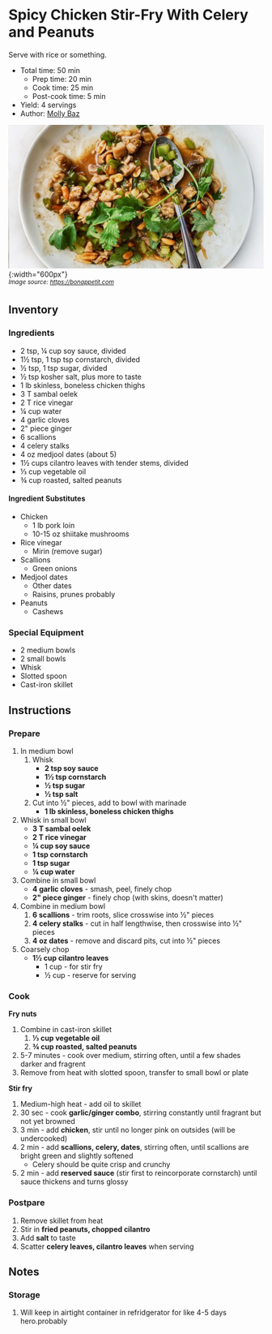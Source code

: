 # Spicy Chicken Stir-Fry With Celery and Peanuts

Serve with rice or something.

- Total time: 50 min
    - Prep time: 20 min
    - Cook time: 25 min
    - Post-cook time: 5 min
- Yield: 4 servings
- Author: [Molly Baz](https://www.bonappetit.com/recipe/spicy-chicken-stir-fry-with-celery-and-peanuts)

![](./hero.jpg){:width="600px"}
<br />
_<sup>Image source: <https://bonappetit.com></sup>_

## Inventory

### Ingredients

- 2 tsp, ¼ cup soy sauce, divided
- 1½ tsp, 1 tsp tsp cornstarch, divided
- ½ tsp, 1 tsp sugar, divided
- ½ tsp kosher salt, plus more to taste
- 1 lb skinless, boneless chicken thighs
- 3 T sambal oelek
- 2 T rice vinegar
- ¼ cup water
- 4 garlic cloves
- 2" piece ginger
- 6 scallions
- 4 celery stalks
- 4 oz medjool dates (about 5)
- 1½ cups cilantro leaves with tender stems, divided
- ⅓ cup vegetable oil
- ¾ cup roasted, salted peanuts

#### Ingredient Substitutes

- Chicken
    - 1 lb pork loin
    - 10-15 oz shiitake mushrooms
- Rice vinegar
    - Mirin (remove sugar)
- Scallions
    - Green onions
- Medjool dates
    - Other dates
    - Raisins, prunes probably
- Peanuts
    - Cashews

### Special Equipment

- 2 medium bowls
- 2 small bowls
- Whisk
- Slotted spoon
- Cast-iron skillet

## Instructions

### Prepare

1. In medium bowl
    1. Whisk
        - **2 tsp soy sauce**
        - **1½ tsp cornstarch**
        - **½ tsp sugar**
        - **½ tsp salt**
    1. Cut into ½" pieces, add to bowl with marinade
        - **1 lb skinless, boneless chicken thighs**
1. Whisk in small bowl
    - **3 T sambal oelek**
    - **2 T rice vinegar**
    - **¼ cup soy sauce**
    - **1 tsp cornstarch**
    - **1 tsp sugar**
    - **¼ cup water**
1. Combine in small bowl
    - **4 garlic cloves** - smash, peel, finely chop
    - **2" piece ginger** - finely chop (with skins, doesn't matter)
1. Combine in medium bowl
    1. **6 scallions** - trim roots, slice crosswise into ½" pieces
    1. **4 celery stalks** - cut in half lengthwise, then crosswise into ½" pieces
    1. **4 oz dates** - remove and discard pits, cut into ½" pieces
1. Coarsely chop
    - **1½ cup cilantro leaves**
        - 1 cup - for stir fry
        - ½ cup - reserve for serving

### Cook

**Fry nuts**

1. Combine in cast-iron skillet
   1. **⅓ cup vegetable oil**
   1. **¾ cup roasted, salted peanuts**
1. 5-7 minutes - cook over medium, stirring often, until a few shades darker and fragrent
1. Remove from heat with slotted spoon, transfer to small bowl or plate

**Stir fry**

1. Medium-high heat - add oil to skillet
1. 30 sec - cook **garlic/ginger combo**, stirring constantly until fragrant but not yet browned
1. 3 min - add **chicken**, stir until no longer pink on outsides (will be undercooked)
1. 2 min - add **scallions, celery, dates**, stirring often, until scallions are bright green and slightly softened
   - Celery should be quite crisp and crunchy
1. 2 min - add **reserved sauce** (stir first to reincorporate cornstarch) until sauce thickens and turns glossy

### Postpare

1. Remove skillet from heat
1. Stir in **fried peanuts, chopped cilantro**
1. Add **salt** to taste
1. Scatter **celery leaves, cilantro leaves** when serving

## Notes

### Storage

1. Will keep in airtight container in refridgerator for like 4-5 days hero.probably
